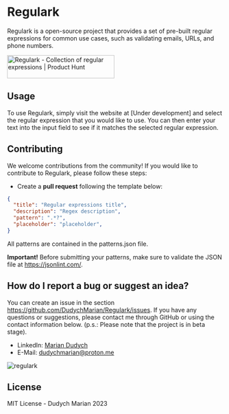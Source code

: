 # Regulark
Regulark is a open-source project that provides a set of pre-built regular expressions for common use cases, such as validating emails, URLs, and phone numbers.

<a href="https://www.producthunt.com/posts/regulark?utm_source=badge-featured&utm_medium=badge&utm_souce=badge-regulark" target="_blank"><img src="https://api.producthunt.com/widgets/embed-image/v1/featured.svg?post_id=385014&theme=light" alt="Regulark - Collection&#0032;of&#0032;regular&#0032;expressions | Product Hunt" style="width: 250px; height: 54px;" width="250" height="54" /></a>

## Usage
To use Regulark, simply visit the website at [Under development] and select the regular expression that you would like to use. You can then enter your text into the input field to see if it matches the selected regular expression.

## Contributing
We welcome contributions from the community! If you would like to contribute to Regulark, please follow these steps:

* Create a **pull request** following the template below:

```json
{
  "title": "Regular expressions title",
  "description": "Regex description",
  "pattern": ".*?",
  "placeholder": "placeholder",
}
```

All patterns are contained in the patterns.json file.

**Important!** Before submitting your patterns, make sure to validate the JSON file at https://jsonlint.com/.

## How do I report a bug or suggest an idea?

You can create an issue in the section
<https://github.com/DudychMarian/Regulark/issues>. If you have any questions or suggestions, please contact me through GitHub or using the contact information below. (p.s.: Please note that the project is in beta stage).

- LinkedIn: [Marian Dudych](https://www.linkedin.com/in/marian-dudych-960a69206/)
- E-Mail: [dudychmarian@proton.me](mailto:dudychmarian@proton.me)

![regulark](https://user-images.githubusercontent.com/62218468/226220905-ce82c497-e685-46cf-b1ed-61c2d134657c.jpeg)

## License

MIT License - Dudych Marian 2023
